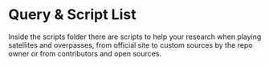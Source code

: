 # Query & Script List 

Inside the scripts folder there are scripts to help your research when playing satellites and overpasses, from official site to custom sources by the repo owner or from contributors and open sources.